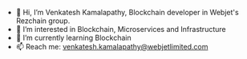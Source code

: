 - 👋 Hi, I’m Venkatesh Kamalapathy, Blockchain developer in Webjet's Rezchain group.
- 👀 I’m interested in Blockchain, Microservices and Infrastructure
- 🌱 I’m currently learning Blockchain
- 📫 Reach me: venkatesh.kamalapathy@webjetlimited.com



<!---
venkatesh-kamalapathy-webjet/venkatesh-kamalapathy-webjet is a ✨ special ✨ repository because its `README.md` (this file) appears on your GitHub profile.
You can click the Preview link to take a look at your changes.
--->
